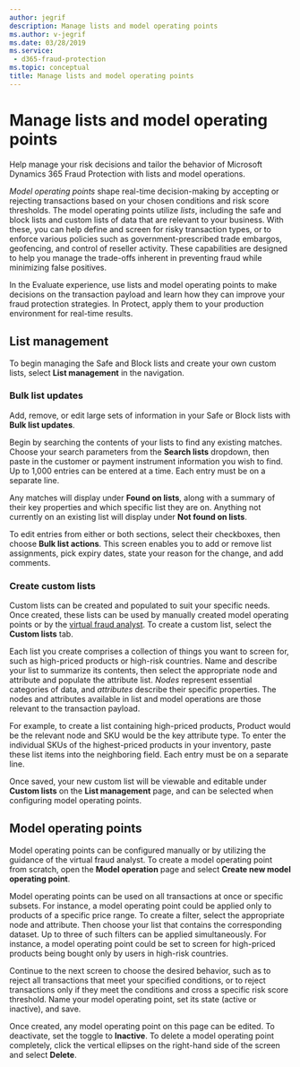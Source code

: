 ```yaml
---
author: jegrif
description: Manage lists and model operating points  
ms.author: v-jegrif
ms.date: 03/28/2019
ms.service:
 - d365-fraud-protection
ms.topic: conceptual
title: Manage lists and model operating points  
---
```



# Manage lists and model operating points  

Help manage your risk decisions and tailor the behavior of Microsoft Dynamics 365 Fraud Protection with lists and model operations. 

*Model operating points* shape real-time decision-making by accepting or rejecting transactions based on your chosen conditions and risk score thresholds. The model operating points utilize *lists*, including the safe and block lists and custom lists of data that are relevant to your business. With these, you can help define and screen for risky transaction types, or to enforce various policies such as government-prescribed trade embargos, geofencing, and control of reseller activity. These capabilities are designed to help you manage the trade-offs inherent in preventing fraud while minimizing false positives. 

In the Evaluate experience, use lists and model operating points to make decisions on the transaction payload and learn how they can improve your fraud protection strategies. In Protect, apply them to your production environment for real-time results. 

## List management
To begin managing the Safe and Block lists and create your own custom lists, select **List management** in the navigation. 

### Bulk list updates 
Add, remove, or edit large sets of information in your Safe or Block lists with **Bulk list updates**.  

Begin by searching the contents of your lists to find any existing matches. Choose your search parameters from the **Search lists** dropdown, then paste in the customer or payment instrument information you wish to find. Up to 1,000 entries can be entered at a time. Each entry must be on a separate line. 

Any matches will display under **Found on lists**, along with a summary of their key properties and which specific list they are on. Anything not currently on an existing list will display under **Not found on lists**.  

To edit entries from either or both sections, select their checkboxes, then choose **Bulk list actions**. This screen enables you to add or remove list assignments, pick expiry dates, state your reason for the change, and add comments. 

### Create custom lists 
Custom lists can be created and populated to suit your specific needs. Once created, these lists can be used by manually created model operating points or by the [virtual fraud analyst](virtual-fraud-analyst.md). To create a custom list, select the **Custom lists** tab. 

Each list you create comprises a collection of things you want to screen for, such as high-priced products or high-risk countries. Name and describe your list to summarize its contents, then select the appropriate node and attribute and populate the attribute list. *Nodes* represent essential categories of data, and *attributes* describe their specific properties. The nodes and attributes available in list and model operations are those relevant to the transaction payload.

For example, to create a list containing high-priced products, Product would be the relevant node and SKU would be the key attribute type. To enter the individual SKUs of the highest-priced products in your inventory, paste these list items into the neighboring field. Each entry must be on a separate line.

Once saved, your new custom list will be viewable and editable under **Custom lists** on the **List management** page, and can be selected when configuring model operating points. 

## Model operating points

Model operating points can be configured manually or by utilizing the guidance of the virtual fraud analyst. To create a model operating point from scratch, open the **Model operation** page and select **Create new model operating point**.

Model operating points can be used on all transactions at once or specific subsets. For instance, a model operating point could be applied only to products of a specific price range. To create a filter, select the appropriate node and attribute. Then choose your list that contains the corresponding dataset. Up to three of such filters can be applied simultaneously. For instance, a model operating point could be set to screen for high-priced products being bought only by users in high-risk countries.

Continue to the next screen to choose the desired behavior, such as to reject all transactions that meet your specified conditions, or to reject transactions only if they meet the conditions and cross a specific risk score threshold. Name your model operating point, set its state (active or inactive), and save.

Once created, any model operating point on this page can be edited. To deactivate, set the toggle to **Inactive**. To delete a model operating point completely, click the vertical ellipses on the right-hand side of the screen and select **Delete**. 
